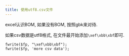 ```yaml
---
title: 使用utf8.csv文件
---
```


excel认识BOM, 如果没有BOM, 按照gbk来对待.

如果csv数据是utf8格式, 在文件最开始添加`\xef\xbb\xbf`即可.

```
fwrite($fp, "\xef\xbb\xbf");
fwrite($fp, 'more csv data');
```
